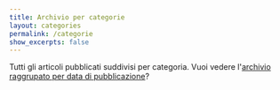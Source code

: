 ```yaml
---
title: Archivio per categorie
layout: categories
permalink: /categorie
show_excerpts: false
---
```


Tutti gli articoli pubblicati suddivisi per categoria. Vuoi vedere l'[archivio raggrupato per data di pubblicazione](/archivio)?
